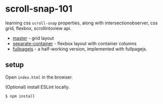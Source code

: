 # scroll-snap-101

learning css `scroll-snap` properties, along with intersectionobserver, css grid, flexbox, scrollintoview api.

- [master](https://github.com/armno/scroll-snap-101/) - grid layout
- [separate-container](https://github.com/armno/scroll-snap-101/tree/feature/seperate-container) - flexbox layout with container columns
- [fullpagejs](https://github.com/armno/scroll-snap-101/tree/feature/fullpagejs) - a half-working version, implemented with fullpagejs.

## setup

Open `index.html` in the browser.

(Optional) install ESLint locally.

```sh
$ npm install
```
